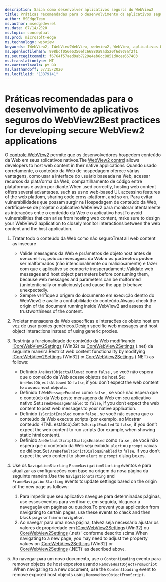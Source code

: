 ```yaml
---
description: Saiba como desenvolver aplicativos seguros do WebView2
title: Práticas recomendadas para o desenvolvimento de aplicativos seguros do WebView2
author: MSEdgeTeam
ms.author: msedgedevrel
ms.date: 07/14/2020
ms.topic: conceptual
ms.prod: microsoft-edge
ms.technology: webview
keywords: IWebView2, IWebView2WebView, webview2, WebView, aplicativos Win32, Win32, Edge, ICoreWebView2, ICoreWebView2Host, controle do navegador, borda HTML, segurança
ms.openlocfilehash: 998bcf056e6350efc66880a9ad520f6d969af2f1
ms.sourcegitcommit: f6764f57aed9ab7229e4eb6cc8851d0cea667403
ms.translationtype: MT
ms.contentlocale: pt-BR
ms.lasthandoff: 07/15/2020
ms.locfileid: "10879141"
---
```

# <span data-ttu-id="07159-104">Práticas recomendadas para o desenvolvimento de aplicativos seguros do WebView2</span><span class="sxs-lookup"><span data-stu-id="07159-104">Best practices for developing secure WebView2 applications</span></span>

<span data-ttu-id="07159-105">O [controle WebView2](https://docs.microsoft.com/microsoft-edge/webview2/) permite que os desenvolvedores hospedem conteúdo da Web em seus aplicativos nativos.</span><span class="sxs-lookup"><span data-stu-id="07159-105">The [WebView2 control](https://docs.microsoft.com/microsoft-edge/webview2/) allows developers to host web content in their native applications.</span></span> <span data-ttu-id="07159-106">Quando usado corretamente, o conteúdo da Web de hospedagem oferece várias vantagens, como usar a interface do usuário baseada na Web, acessar recursos da plataforma da Web, compartilhamento de código entre plataformas e assim por diante.</span><span class="sxs-lookup"><span data-stu-id="07159-106">When used correctly, hosting web content offers several advantages, such as using web-based UI, accessing features of the web platform, sharing code cross-platform, and so on.</span></span> <span data-ttu-id="07159-107">Para evitar vulnerabilidades que possam surgir na Hospedagem de conteúdo da Web, certifique-se de projetar o aplicativo WebView2 para monitorar atentamente as interações entre o conteúdo da Web e o aplicativo host.</span><span class="sxs-lookup"><span data-stu-id="07159-107">To avoid vulnerabilities that can arise from hosting web content, make sure to design your WebView2 application to closely monitor interactions between the web content and the host application.</span></span> 

1. <span data-ttu-id="07159-108">Tratar todo o conteúdo da Web como não seguro</span><span class="sxs-lookup"><span data-stu-id="07159-108">Treat all web content as insecure</span></span>
    - <span data-ttu-id="07159-109">Valide mensagens da Web e parâmetros de objeto host antes de consumi-los, pois as mensagens da Web e os parâmetros podem ser malformados (não intencionalmente ou maliciosamente) e fazer com que o aplicativo se comporte inesperadamente.</span><span class="sxs-lookup"><span data-stu-id="07159-109">Validate web messages and host object parameters before consuming them, because web messages and parameters can be malformed (unintentionally or maliciously) and cause the app to behave unexpectedly.</span></span>
    - <span data-ttu-id="07159-110">Sempre verifique a origem do documento em execução dentro do WebView2 e avalie a confiabilidade do conteúdo.</span><span class="sxs-lookup"><span data-stu-id="07159-110">Always check the origin of the document running inside WebView2 and assess the trustworthiness of the content.</span></span> 

2. <span data-ttu-id="07159-111">Projetar mensagens da Web específicas e interações de objeto host em vez de usar proxies genéricos.</span><span class="sxs-lookup"><span data-stu-id="07159-111">Design specific web messages and host object interactions instead of using generic proxies.</span></span>

3. <span data-ttu-id="07159-112">Restrinja a funcionalidade de conteúdo da Web modificando [ICoreWebView2Settings](../reference/win32/0-9-538/icorewebview2settings.md) (Win32) ou [CoreWebView2Settings](../reference/dotnet/0-9-538/microsoft-web-webview2-core-corewebview2settings.md) (.net) da seguinte maneira:</span><span class="sxs-lookup"><span data-stu-id="07159-112">Restrict web content functionality by modifying [ICoreWebView2Settings](../reference/win32/0-9-538/icorewebview2settings.md) (Win32) or [CoreWebView2Settings](../reference/dotnet/0-9-538/microsoft-web-webview2-core-corewebview2settings.md) (.NET) as follows:</span></span>
    - <span data-ttu-id="07159-113">Definido `AreHostObjectsAllowed` como `false` , se você não espera que o conteúdo da Web acesse objetos de host.</span><span class="sxs-lookup"><span data-stu-id="07159-113">Set `AreHostObjectsAllowed` to `false`, if you don’t expect the web content to access host objects.</span></span>
    - <span data-ttu-id="07159-114">Definido `IsWebMessageEnabled` como `false` , se você não espera que o conteúdo da Web poste mensagens da Web em seu aplicativo nativo.</span><span class="sxs-lookup"><span data-stu-id="07159-114">Set `IsWebMessageEnabled` to `false`, if you don’t expect the web content to post web messages to your native application.</span></span> 
    - <span data-ttu-id="07159-115">Definido `IsScriptEnabled` como `false` , se você não espera que o conteúdo da Web execute scripts (por exemplo, ao Mostrar conteúdo HTML estático).</span><span class="sxs-lookup"><span data-stu-id="07159-115">Set `IsScriptEnabled` to `false`, if you don’t expect the web content to run scripts (for example, when showing static html content).</span></span>
    - <span data-ttu-id="07159-116">Definido `AreDefaultScriptDialogsEnabled` como `false` , se você não espera que o conteúdo da Web seja exibido `alert` ou `prompt` caixas de diálogo.</span><span class="sxs-lookup"><span data-stu-id="07159-116">Set `AreDefaultScriptDialogsEnabled` to `false`, if you don’t expect the web content to show `alert` or `prompt` dialog boxes.</span></span>

4. <span data-ttu-id="07159-117">Use os `NavigationStarting` `FrameNavigationStarting` eventos e para atualizar as configurações com base na origem da nova página da seguinte maneira:</span><span class="sxs-lookup"><span data-stu-id="07159-117">Use the `NavigationStarting` and `FrameNavigationStarting` events to update settings based on the origin of the new page as follows:</span></span>
    1. <span data-ttu-id="07159-118">Para impedir que seu aplicativo navegue para determinadas páginas, use esses eventos para verificar e, em seguida, bloquear a navegação em páginas ou quadros.</span><span class="sxs-lookup"><span data-stu-id="07159-118">To prevent your application from navigating to certain pages, use these events to check and then block page or frame navigation.</span></span> 
    2. <span data-ttu-id="07159-119">Ao navegar para uma nova página, talvez seja necessário ajustar os valores de propriedade em [ICoreWebView2Settings](../reference/win32/0-9-538/icorewebview2settings.md) (Win32) ou [CoreWebView2Settings](../reference/dotnet/0-9-538/microsoft-web-webview2-core-corewebview2settings.md) (.net) ' conforme descrito acima.</span><span class="sxs-lookup"><span data-stu-id="07159-119">When navigating to a new page, you may need to adjust the property values on [ICoreWebView2Settings](../reference/win32/0-9-538/icorewebview2settings.md) (Win32) or [CoreWebView2Settings](../reference/dotnet/0-9-538/microsoft-web-webview2-core-corewebview2settings.md) (.NET)\` as described above.</span></span>

5. <span data-ttu-id="07159-120">Ao navegar para um novo documento, use o `ContentLoading` evento para remover objetos de host expostos usando `RemoveHostObjectFromScript` .</span><span class="sxs-lookup"><span data-stu-id="07159-120">When navigating to a new document, use the `ContentLoading` event to remove exposed host objects using `RemoveHostObjectFromScript`.</span></span> 